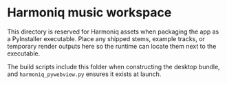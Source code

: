 # Harmoniq music workspace

This directory is reserved for Harmoniq assets when packaging the app as a PyInstaller executable. Place any shipped stems, example tracks, or temporary render outputs here so the runtime can locate them next to the executable.

The build scripts include this folder when constructing the desktop bundle, and `harmoniq_pywebview.py` ensures it exists at launch.
